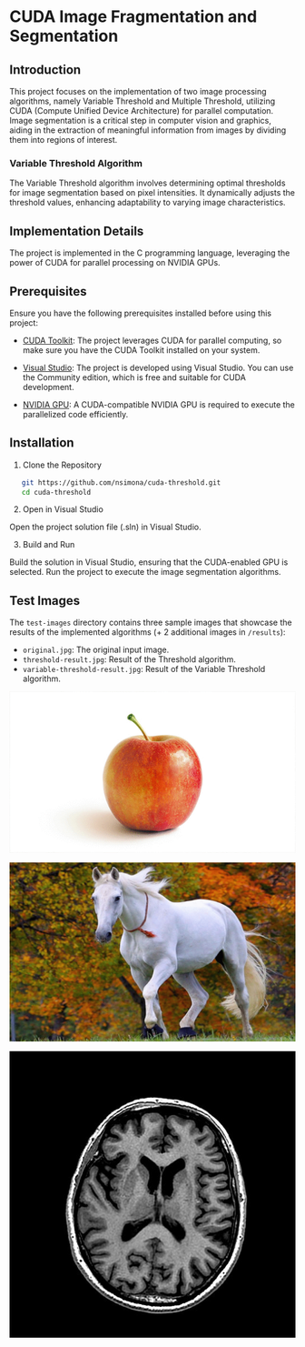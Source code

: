 # CUDA Image Fragmentation and Segmentation

## Introduction

This project focuses on the implementation of two image processing algorithms, namely Variable Threshold and Multiple Threshold, utilizing CUDA (Compute Unified Device Architecture) for parallel computation. Image segmentation is a critical step in computer vision and graphics, aiding in the extraction of meaningful information from images by dividing them into regions of interest.

### Variable Threshold Algorithm

The Variable Threshold algorithm involves determining optimal thresholds for image segmentation based on pixel intensities. It dynamically adjusts the threshold values, enhancing adaptability to varying image characteristics.

## Implementation Details

The project is implemented in the C programming language, leveraging the power of CUDA for parallel processing on NVIDIA GPUs.

## Prerequisites

Ensure you have the following prerequisites installed before using this project:

- [CUDA Toolkit](https://developer.nvidia.com/cuda-toolkit): The project leverages CUDA for parallel computing, so make sure you have the CUDA Toolkit installed on your system.

- [Visual Studio](https://visualstudio.microsoft.com/): The project is developed using Visual Studio. You can use the Community edition, which is free and suitable for CUDA development.

- [NVIDIA GPU](https://www.nvidia.com/): A CUDA-compatible NVIDIA GPU is required to execute the parallelized code efficiently.

## Installation

1. Clone the Repository

```bash
   git https://github.com/nsimona/cuda-threshold.git
   cd cuda-threshold
```

2. Open in Visual Studio

Open the project solution file (.sln) in Visual Studio.

3. Build and Run

Build the solution in Visual Studio, ensuring that the CUDA-enabled GPU is selected. Run the project to execute the image segmentation algorithms.

## Test Images

The `test-images` directory contains three sample images that showcase the results of the implemented algorithms (+ 2 additional images in `/results`):

- `original.jpg`: The original input image.
- `threshold-result.jpg`: Result of the Threshold algorithm.
- `variable-threshold-result.jpg`: Result of the Variable Threshold algorithm.

![apple image segmenetation](https://github.com/nsimona/cuda-threshold/blob/main/test-images/results/apple.gif)

![horse image segmenetation](https://github.com/nsimona/cuda-threshold/blob/main/test-images/results/horse.gif)

![brain image segmenetation](https://github.com/nsimona/cuda-threshold/blob/main/test-images/results/brain.gif)
